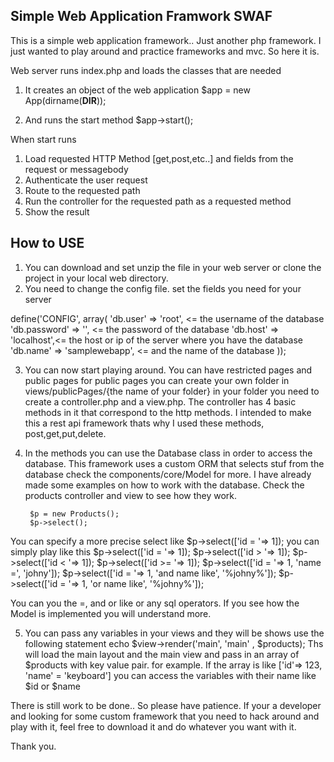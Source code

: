 Simple Web Application Framwork SWAF  
----------------------------------------------------------------  
This is a simple web application framework.. Just another php framework.
I just wanted to play around and practice frameworks and mvc. So here it is. 

Web server runs index.php and loads the classes that are needed 


1. It creates an object of the web application
	$app = new App(dirname(__DIR__));

2. And runs the start method
	$app->start();

When start runs

1. Load requested HTTP Method [get,post,etc..] and fields from the request or messagebody
2. Authenticate the user request
3. Route to the requested path
4. Run the controller for the requested path as a requested method
5. Show the result

How to USE
----------------------------------------------------------------
1. You can download and set unzip the file in your web server or clone the project in your local web directory.
2. You need to change the config file. set the fields you need for your server

define('CONFIG', array(
    'db.user' => 'root',  <= the username of the database
    'db.password' => '',  <= the password of the database
    'db.host' => 'localhost',<= the host or ip of the server where you have the database 
    'db.name' => 'samplewebapp', <= and the name of the database
));

3. You can now start playing around. You can have restricted pages and public pages
for public pages you can create your own folder in views/publicPages/{the name of your folder}
in your folder you need to create a controller.php and a view.php. The controller has 4 basic methods in it that correspond to the http methods. I intended to make this a rest api framework thats why I used these methods, post,get,put,delete. 

4. In the methods you can use the Database class in order to access the database. This framework uses a custom ORM that selects stuf from the database check the components/core/Model for more. I have already made some examples on how to work with the database. Check the products controller and view to see how they work. 
   	
        $p = new Products();
        $p->select();

You can specify a more precise select like $p->select(['id = '=> 1]); you can simply play like this
$p->select(['id = '=> 1]);
$p->select(['id > '=> 1]);
$p->select(['id < '=> 1]);
$p->select(['id >= '=> 1]);
$p->select(['id = '=> 1, 'name =', 'johny']);
$p->select(['id = '=> 1, 'and name like', '%johny%']);
$p->select(['id = '=> 1, 'or name like', '%johny%']);

You can you the =, and or like or any sql operators. If you see how the Model is implemented you will understand more. 

5. You can pass any variables in your views and they will be shows
use the following statement echo $view->render('main', 'main' , $products);
Ths will load the main layout and the main view and pass in an array of $products with key value pair. 
for example. If the array is like ['id'=> 123, 'name' = 'keyboard'] you can access the variables with their name like $id or $name

There is still work to be done.. So please have patience. 
If your a developer and looking for some custom framework that you need to hack around and play with it, feel free to download it and do whatever you want with it. 

Thank you.





